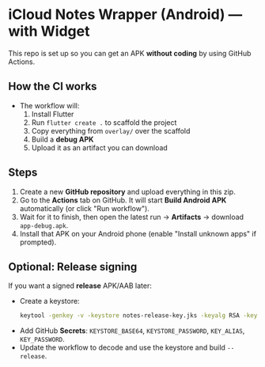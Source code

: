 # iCloud Notes Wrapper (Android) — with Widget

This repo is set up so you can get an APK **without coding** by using GitHub Actions.

## How the CI works
- The workflow will:
  1) Install Flutter
  2) Run `flutter create .` to scaffold the project
  3) Copy everything from `overlay/` over the scaffold
  4) Build a **debug APK**
  5) Upload it as an artifact you can download

## Steps
1. Create a new **GitHub repository** and upload everything in this zip.
2. Go to the **Actions** tab on GitHub. It will start **Build Android APK** automatically (or click "Run workflow").
3. Wait for it to finish, then open the latest run → **Artifacts** → download `app-debug.apk`.
4. Install that APK on your Android phone (enable "Install unknown apps" if prompted).

## Optional: Release signing
If you want a signed **release** APK/AAB later:
- Create a keystore:
  ```bash
  keytool -genkey -v -keystore notes-release-key.jks -keyalg RSA -keysize 2048 -validity 10000 -alias noteskey
  ```
- Add GitHub **Secrets**: `KEYSTORE_BASE64`, `KEYSTORE_PASSWORD`, `KEY_ALIAS`, `KEY_PASSWORD`.
- Update the workflow to decode and use the keystore and build `--release`.
